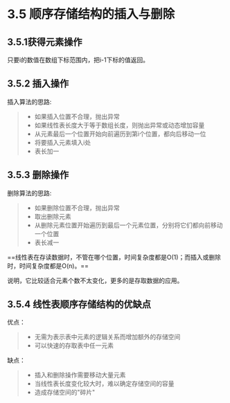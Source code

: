 # 3.5 顺序存储结构的插入与删除
## 3.5.1获得元素操作
只要i的数值在数组下标范围内，把i-1下标的值返回。

## 3.5.2 插入操作
插入算法的思路:
> + 如果插入位置不合理，抛出异常
> + 如果线性表长度大于等于数组长度，则抛出异常或动态增加容量
> + 从元素最后一个位置开始向前遍历到第i个位置，都向后移动一位
> + 将要插入元素填入i处
> + 表长加一

## 3.5.3 删除操作
删除算法的思路:
> + 如果删除位置不合理，抛出异常
> + 取出删除元素
> + 从删除元素位置开始遍历到最后一个元素位置，分别将它们都向前移动一个位置
> + 表长减一

==线性表在存读数据时，不管在哪个位置，时间复杂度都是O(1)；而插入或删除时，时间复杂度都是O(n)。==

说明，它比较适合元素个数不太变化，更多的是存取数据的应用。

## 3.5.4 线性表顺序存储结构的优缺点
优点：
> + 无需为表示表中元素的逻辑关系而增加额外的存储空间
> + 可以快速的存取表中任一元素

缺点：
> + 插入和删除操作需要移动大量元素
> + 当线性表长度变化较大时，难以确定存储空间的容量
> + 造成存储空间的"碎片"
